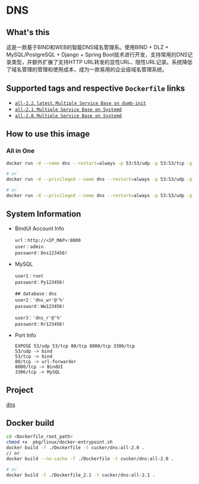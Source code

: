 # DNS


## What's this
这是一款基于BIND和WEB的智能DNS域名管理系。使用BIND + DLZ + MySQL/PostgreSQL + Django + Spring Boot技术进行开发，支持常用的DNS记录类型，并额外扩展了支持HTTP URL转发的显性URL、隐性URL记录。系统降低了域名管理的管理和使用成本，成为一款易用的企业级域名管理系统。

## Supported tags and respective `Dockerfile` links
* [`all-2.2`, `latest`, `Multiple Service Base on dumb-init`](https://github.com/cucker0/dockerfile/blob/main/dns/Dockerfile_2.2)
* [`all-2.1`, `Multiple Service Base on Systemd`](https://github.com/cucker0/dockerfile/blob/main/dns/Dockerfile_2.1)
* [`all-2.0`, `Multiple Service Base on Systemd`](https://github.com/cucker0/dockerfile/blob/main/dns/Dockerfile)

## How to use this image

### All in One
```bash
docker run -d --name dns --restart=always -p 53:53/udp -p 53:53/tcp -p 80:80/tcp -p 8000:8000/tcp -p 3306:3306/tcp cucker/dns:all-2.2

# or
docker run -d --privileged --name dns --restart=always -p 53:53/udp -p 53:53/tcp -p 80:80/tcp -p 8000:8000/tcp -p 3306:3306/tcp cucker/dns:all-2.1

# or
docker run -d --privileged --name dns --restart=always -p 53:53/udp -p 53:53/tcp -p 80:80/tcp -p 8000:8000/tcp -p 3306:3306/tcp cucker/dns:all-2.0
```

## System Information
* BindUI Account Info
    ```
    url：http://<IP_MAP>:8000
    user：admin
    password：Dns123456!
    ```
* MySQL
    ```
    user1：root
    password：Py123456!

    ## database：dns
    user2：'dns_wr'@'%'
    password：Ww123456!

    user3：'dns_r'@'%'
    password：Rr123456!
    ```

* Port Info
    ```
    EXPOSE 53/udp 53/tcp 80/tcp 8000/tcp 3306/tcp
    53/udp -> bind
    53/tcp -> bind
    80/tcp -> url-forwarder
    8000/tcp -> BindUI
    3306/tcp -> MySQL
    ```

## Project
[dns](https://github.com/cucker0/dockerfile/blob/main/dns/)

## Docker build
```bash
cd <Dockerfile_root_path>
chmod +x  pkg/linux/docker-entrypoint.sh
docker build -f ./Dockerfile -t cucker/dns:all-2.0 .
// or
docker build --no-cache -f ./Dockerfile -t cucker/dns:all-2.0 .

# or 
docker build -f ./Dockerfile_2.1 -t cucker/dns:all-2.1 .
```